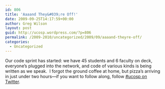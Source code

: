 ```yaml
---
id: 806
title: 'Aaaand They&#039;re Off!'
date: 2009-09-25T14:17:59+00:00
author: Greg Wilson
layout: post
guid: http://ucosp.wordpress.com/?p=806
permalink: /2009-2010/uncategorized/2009/09/aaaand-theyre-off/
categories:
  - Uncategorized
---
```

Our code sprint has started: we have 45 students and 6 faculty on deck, everyone&#8217;s plugged into the network, and code of various kinds is being written as we speak.  I forgot the ground coffee at home, but pizza&#8217;s arriving in just under two hours&#8212;if you want to follow along, follow [#ucosp on Twitter](http://twitter.com/#search?q=%23ucosp).